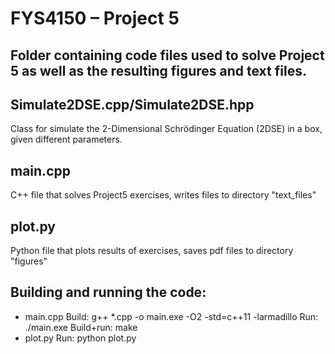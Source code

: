 # FYS4150 – Project 5

Folder containing code files used to solve Project 5 as well as the resulting
figures and text files.
----------------------------------------

Simulate2DSE.cpp/Simulate2DSE.hpp
--------
Class for simulate the 2-Dimensional Schrödinger Equation (2DSE) in a box, given
different parameters.

main.cpp
--------
C++ file that solves Project5 exercises, writes files to directory "text_files"

plot.py
-------
Python file that plots results of exercises, saves pdf files to directory "figures"


Building and running the code:
-------------------------------
- main.cpp
     Build: g++ *.cpp -o main.exe -O2 -std=c++11 -larmadillo
     Run: ./main.exe
     Build+run: make
- plot.py
     Run: python plot.py
